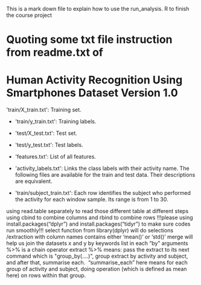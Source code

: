This is a mark down file to explain how to use the run_analysis. R to finish the course project 

Quoting some txt file instruction from readme.txt of
==================================================================
Human Activity Recognition Using Smartphones Dataset
Version 1.0
==================================================================
'train/X_train.txt': Training set.

- 'train/y_train.txt': Training labels.

- 'test/X_test.txt': Test set.

- 'test/y_test.txt': Test labels.

- 'features.txt': List of all features.

- 'activity_labels.txt': Links the class labels with their activity name.
The following files are available for the train and test data. Their descriptions are equivalent. 

- 'train/subject_train.txt': Each row identifies the subject who performed the activity for each window sample. Its range is from 1 to 30. 

using read.table separately to read those different table at different steps
using cbind to combine columns and rbind to combine rows
!!!please using install.packages(“dplyr”) and install.packages(“tidyr”) to make sure codes run smoothly!!!
select function from library(dplyr) will do selections /extraction with column names contains either ‘mean()’ or ‘std()’
merge will help us join the datasets x and y by keywords list in each “by” arguments
%>% is a chain operator
extract %>% means: pass the extract to its next command which is "group_by(....)", group extract by activity and subject, and after that, summarise each. 
“summarise_each” here means for each group of activity and subject, doing operation (which is defined as mean here) on rows within that group.  


